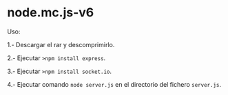 # node.mc.js-v6

Uso:

1.- Descargar el rar y descomprimirlo.

2.- Ejecutar `>npm install express`.

3.- Ejecutar `>npm install socket.io`.

4.- Ejecutar comando `node server.js` en el directorio del fichero `server.js`.
